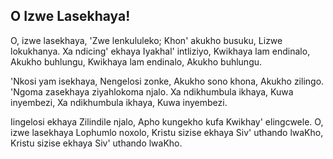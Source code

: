 ## O Izwe Lasekhaya!

O, izwe lasekhaya, 'Zwe lenkululeko;
Khon' akukho busuku, Lizwe lokukhanya.
Xa ndicing' ekhaya Iyakhal' intliziyo,
Kwikhaya lam endinalo, Akukho buhlungu,
Kwikhaya lam endinalo, Akukho buhlungu.

'Nkosi yam isekhaya, Nengelosi zonke,
Akukho sono khona, Akukho zilingo.
'Ngoma zasekhaya ziyahlokoma njalo.
Xa ndikhumbula ikhaya, Kuwa inyembezi,
Xa ndikhumbula ikhaya, Kuwa inyembezi.

Iingelosi ekhaya Zilindile njalo,
Apho kungekho kufa Kwikhay' elingcwele.
O, izwe lasekhaya Lophumlo noxolo,
Kristu sizise ekhaya Siv' uthando lwaKho,
Kristu sizise ekhaya Siv' uthando lwaKho.

